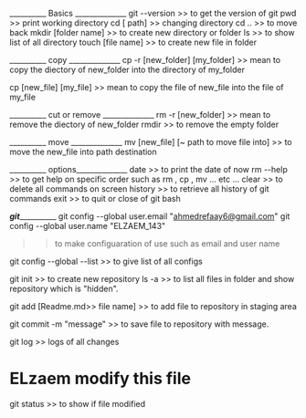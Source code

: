 __________ Basics ______________
git --version >> to get the version of git
pwd >> print working directory
cd  [ path]  >> changing directory
cd .. >> to move back
mkdir  [folder name]   >>  to create new directory or folder
ls  >>  to show list of all directory
touch [file name] >>  to create new file in folder

__________ copy ______________
cp -r [new_folder] [my_folder] >> mean to copy the diectory of new_folder into the directory of my_folder

cp  [new_file] [my_file] >> mean to copy the file of new_file into the file of my_file

__________ cut or remove ______________
rm -r [new_folder] >> mean to remove the diectory of new_folder
rmdir  >> to remove the empty folder

__________ move ______________
mv  [new_file] [~ path to move file into] >> to move the  new_file into path destination 

__________ options______________
date >> to print the date of now
rm --help >> to get help on specific order such as rm , cp , mv  ... etc ... 
clear >> to delete all commands on screen
history >> to retrieve all history  of git commands
exit  >> to quit or close of git bash

_____________________________git_______________________________________
git config --global user.email "ahmedrefaay6@gmail.com" 
git config --global user.name "ELZAEM_143"
 >> to make configuaration of use such as email and user name

git config --global --list >> to give list of all configs

git init >> to create new repository
ls -a >> to list all files in folder and show repository which is "hidden".

git add [Readme.md>> file name] >> to add file to repository in staging area

git commit -m "message" >> to save file to repository with message.

git log >> logs of all changes

# ELzaem modify this file 

git status >> to show if file modified 